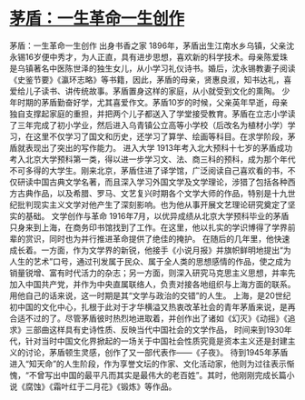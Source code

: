 # [茅盾：一生革命一生创作](https://github.com/platojobs/SFLOG/issues/212)

茅盾：一生革命一生创作
出身书香之家
1896年，茅盾出生江南水乡乌镇，父亲沈永锡16岁便中秀才，为人正直，具有进步思想，喜欢新的科学技术。母亲陈爱珠是乌镇著名中医陈世泽的独生女儿，从小学习礼仪诗书。婚后，沈永锡教妻子阅读《史鉴节要》《瀛环志略》等书籍，因此，茅盾的母亲，贤惠良淑，知书达礼，喜爱给儿子读书、讲传统故事。茅盾置身这样的家庭，从小就受到文化的熏陶。
少年时期的茅盾勤奋好学，尤其喜爱作文。茅盾10岁的时候，父亲英年早逝，母亲独自支撑起家庭的重担，并把两个儿子都送入了学堂接受教育。茅盾在立志小学读了三年完成了初小学业，然后进入乌青镇公立高等小学校（后改名为植材小学）学习，在这里不仅学习了国文和历史，还学习了算学、绘画等科目。在求学阶段，茅盾就表现出了突出的写作能力。
进入大学
1913年考入北大预科十七岁的茅盾成功考入北京大学预科第一类，得以进一步学习文、法、商三科的预科，成为那个年代不可多得的大学生。刚来北京，茅盾住进了译学馆，广泛阅读自己喜欢看的书，不仅研读中国古典文学名著，而且深入学习外国文学及文学理论，涉猎了包括各种西方古典作品，以及希腊、罗马、文艺复兴时期各个文学大师的作品，特别是十九世纪批判现实主义文学对他产生了深刻影响。也为他从事开展文艺理论研究奠定了坚实的基础。
文学创作与革命
1916年7月，以优异成绩从北京大学预科毕业的茅盾只身来到上海，在商务印书馆找到了工作。在这里，他以扎实的学识博得了学界前辈的赏识，同时也为并行推进革命提供了绝佳的掩护。
在随后的几年里，他快速成长着。一方面，作为文学界的新锐，他接手《小说月报》并旗帜鲜明地提出“为人生的艺术”口号，通过刊发属于民众、属于全人类的思想感情的作品，使之成为销量锐增、富有时代活力的杂志；另一方面，则深入研究马克思主义思想，并率先加入中国共产党，并作为中央直属联络人，负责对接各地组织与上海方面的联系。
用他自己的话来说，这一时期是其“文学与政治的交错”的人生。
上海，是20世纪初中国的文化中心，扎根于此对于才华横溢又热衷改革社会的青年茅盾来说，是再合适不过的了。尽管茅盾彼时热烈地进取着，并创作出了诸如《幻灭》《动摇》《追求》三部曲这样具有史诗性质、反映当代中国社会的文学作品，
时间来到1930年代，针对当时中国文化界掀起的一场关于中国社会性质究竟是资本主义还是封建主义的讨论，茅盾顿生灵感，创作了又一部代表作——《子夜》。
待到1945年茅盾进入“知天命”的人生阶段，作为享誉文坛的作家、文化活动家，他则为过往表示惭愧，“不曾写出中国的最平凡而其实是最伟大的老百姓”。其时，他刚刚完成长篇小说《腐蚀》《霜叶红于二月花》《锻炼》等作品。